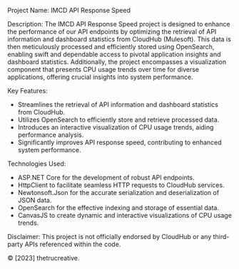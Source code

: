 Project Name: IMCD API Response Speed

Description:
The IMCD API Response Speed project is designed to enhance the performance of our API endpoints by optimizing the retrieval of API information and dashboard statistics from CloudHub (Mulesoft). This data is then meticulously processed and efficiently stored using OpenSearch, enabling swift and dependable access to pivotal application insights and dashboard statistics. Additionally, the project encompasses a visualization component that presents CPU usage trends over time for diverse applications, offering crucial insights into system performance.

Key Features:
- Streamlines the retrieval of API information and dashboard statistics from CloudHub.
- Utilizes OpenSearch to efficiently store and retrieve processed data.
- Introduces an interactive visualization of CPU usage trends, aiding performance analysis.
- Significantly improves API response speed, contributing to enhanced system performance.

Technologies Used:
- ASP.NET Core for the development of robust API endpoints.
- HttpClient to facilitate seamless HTTP requests to CloudHub services.
- Newtonsoft.Json for the accurate serialization and deserialization of JSON data.
- OpenSearch for the effective indexing and storage of essential data.
- CanvasJS to create dynamic and interactive visualizations of CPU usage trends.

Disclaimer:
This project is not officially endorsed by CloudHub or any third-party APIs referenced within the code.

© [2023] thetrucreative.

